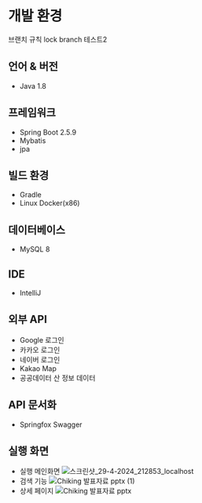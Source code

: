 # 개발 환경
브랜치 규칙 lock branch 테스트2

## 언어 & 버전
- Java 1.8

## 프레임워크
- Spring Boot 2.5.9
- Mybatis
- jpa

## 빌드 환경
- Gradle
- Linux Docker(x86)

## 데이터베이스
- MySQL 8

## IDE
- IntelliJ

## 외부 API
- Google 로그인
- 카카오 로그인
- 네이버 로그인
- Kakao Map
- 공공데이터 산 정보 데이터

## API 문서화
- Springfox Swagger

## 실행 화면
- 실행 메인화면
  ![스크린샷_29-4-2024_212853_localhost](https://github.com/SushinIm/chiking/assets/30715252/d6ee6932-e60d-4cd8-846b-402633cdc14c)
- 검색 기능
  ![Chiking 발표자료 pptx (1)](https://github.com/SushinIm/chiking/assets/30715252/537fde31-4f1f-4438-be43-e2afa086a373)
- 상세 페이지
  ![Chiking 발표자료 pptx](https://github.com/SushinIm/chiking/assets/30715252/32e9e350-d246-476a-80a7-8bb90c9a94f3)
